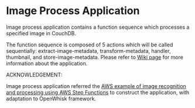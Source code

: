 # Image Process Application

Image process application contains a function sequence which processes a specified image in CouchDB.

The function sequence is composed of 5 actions which will be called sequentially: extract-image-metadata, transform-metadata, handler, thumbnail, and store-image-metadata.
Please refer to [Wiki page](anonymous) for more information about the application.

ACKNOWLEDGEMENT:

Image process application referred the [AWS example of image recognition and processing using AWS Step Functions](https://github.com/aws-samples/lambda-refarch-imagerecognition) to construct the application, with adaptation to OpenWhisk framework.
